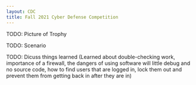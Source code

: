 ```yaml
---
layout: CDC
title: Fall 2021 Cyber Defense Competition
---
```

TODO: Picture of Trophy

TODO: Scenario

TODO: Dicuss things learned (Learned about double-checking work, importance of a firewall, the dangers of using software will little debug and no source code, how to find users that are logged in, lock them out and prevent them from getting back in after they are in)
